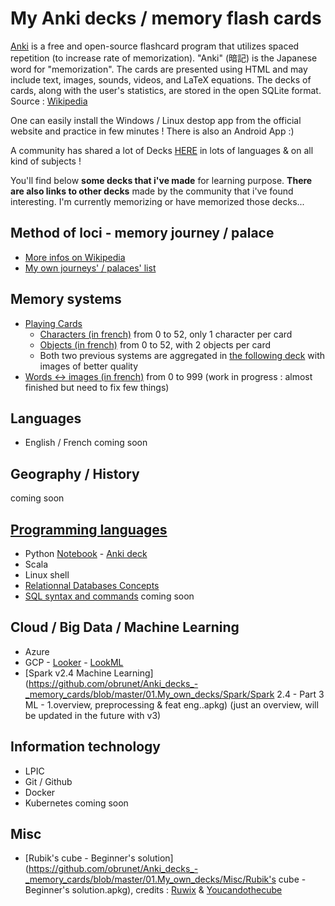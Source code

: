 # My Anki decks / memory flash cards


[Anki](https://apps.ankiweb.net/) is a free and open-source flashcard program that utilizes spaced repetition (to increase rate of memorization). "Anki" (暗記) is the Japanese word for "memorization". The cards are presented using HTML and may include text, images, sounds, videos, and LaTeX equations. The decks of cards, along with the user's statistics, are stored in the open SQLite format. Source : [Wikipedia](https://en.wikipedia.org/wiki/Anki_(software))

One can easily install the Windows / Linux destop app from the official website and practice in few minutes ! There is also an Android App :)

A community has shared a lot of Decks [HERE](https://ankiweb.net/decks/) in lots of languages & on all kind of subjects !

You'll find below __some decks that i've made__ for learning purpose. __There are also links to other decks__ made by the community that i've found interesting. I'm currently memorizing or have memorized those decks...

## Method of loci - memory journey / palace
* [More infos on Wikipedia](https://en.wikipedia.org/wiki/Method_of_loci)
* [My own journeys' / palaces' list](https://github.com/obrunet/Anki_decks_-_memory_cards/blob/master/Palaces.md) 

## Memory systems
- [Playing Cards](https://github.com/obrunet/Anki_decks_-_memory_cards/tree/master/00.Memory_systems/02.Cartes)
    - [Characters (in french)](https://github.com/obrunet/Anki_decks_-_memory_cards/blob/master/01.My_own_decks/Cartes%20Personnages.apkg) from 0 to 52, only 1 character per card
    - [Objects (in french)](https://github.com/obrunet/Anki_decks_-_memory_cards/blob/master/01.My_own_decks/Cartes%20Objet.apkg) from 0 to 52, with 2 objects per card
    - Both two previous systems are aggregated in [the following deck](https://github.com/obrunet/Anki_decks_-_memory_cards/blob/master/01.My_own_decks/Cards.apkg) with images of better quality
- [Words <-> images (in french)](https://github.com/obrunet/Anki_decks_-_memory_cards/blob/master/00.Memory%20systems/System%20words%20_-_%20images.apkg) from 0 to 999 (work in progress : almost finished but need to fix few things)

## Languages
- English / French
coming soon

## Geography / History
coming soon

## [Programming languages](https://github.com/obrunet/Anki_decks_-_memory_cards/blob/master/01.My_own_decks/Programming_languages/)
 - Python [Notebook](https://github.com/obrunet/Anki_decks_-_memory_cards/blob/master/01.My_own_decks/Programming_languages/Python/python_cheat_sheet.ipynb) - [Anki deck](https://github.com/obrunet/Anki_decks_-_memory_cards/blob/master/01.My_own_decks/Programming_languages/Python/)
 - Scala
 - Linux shell
 - [Relationnal Databases Concepts]()
 - [SQL syntax and commands](https://github.com/obrunet/Anki_decks_-_memory_cards/blob/master/01.My_own_decks/Programming_languages/SQL/SQL%20syntax%20and%20commands.apkg)
 coming soon
 
 ## Cloud / Big Data / Machine Learning
- Azure
- GCP - [Looker]() - [LookML](https://github.com/obrunet/Anki_decks_-_memory_cards/blob/master/01.My_own_decks/Programming_languages/LookML/LookML.apkg) 
- [Spark v2.4 Machine Learning](https://github.com/obrunet/Anki_decks_-_memory_cards/blob/master/01.My_own_decks/Spark/Spark 2.4 - Part 3 ML - 1.overview, preprocessing & feat eng..apkg) (just an overview, will be updated in the future with v3) 

 

 ## Information technology
- LPIC
- Git / Github
- Docker
- Kubernetes
coming soon

## Misc
- [Rubik's cube - Beginner's solution](https://github.com/obrunet/Anki_decks_-_memory_cards/blob/master/01.My_own_decks/Misc/Rubik's cube - Beginner's solution.apkg), credits : [Ruwix](https://ruwix.com/the-rubiks-cube/how-to-solve-the-rubiks-cube-beginners-method/) & [Youcandothecube](https://www.youcandothecube.com/solve-it/3x3-solution)

